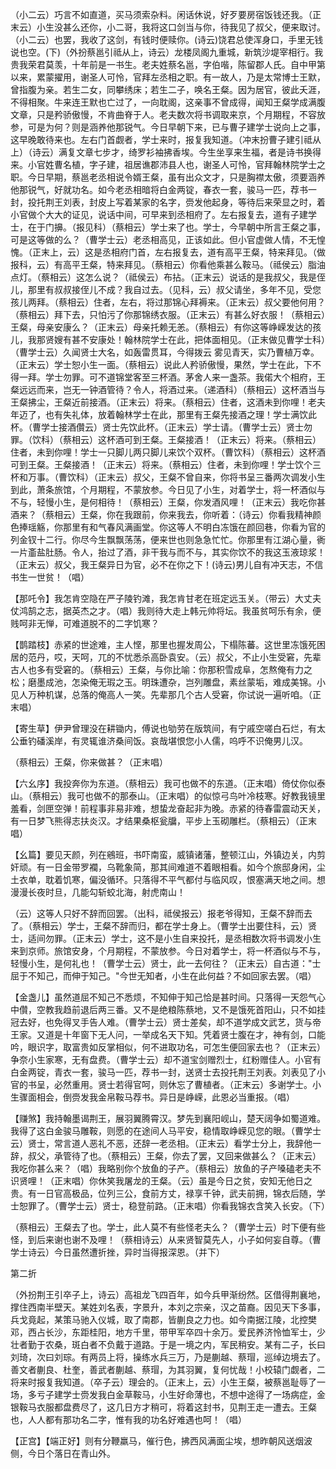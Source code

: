 <!-- { "loadSidebar": true } -->
（小二云）巧言不如直道，买马须索杂料。闲话休说，好歹要房宿饭钱还我。（正末云）小生没甚么还你，小二哥，我将这口剑当与你，待我见了叔父，便来取讨。（小二云）也罢，我收了这剑，有钱时便赎你。(诗云)饶君总使浑身口，手里无钱说也空。(下)（外扮蔡邕引祗从上，诗云）龙楼凤阁九重城，新筑沙堤宰相行。我贵我荣君莫羡，十年前是一书生。老夫姓蔡名邕，字伯喈，陈留郡人氏。自中甲第以来，累蒙擢用，谢圣人可怜，官拜左丞相之职。有一故人，乃是太常博士王默，曾指腹为亲。若生二女，同攀绣床；若生二子，唤名王粲。因为居官，彼此夭涯，不得相聚。牛来连王默也亡过了，一向耽阁，这亲事不曾成得，闻知王粲学成满腹文章，只是矜骄傲慢，不肯曲脊于人。老夫数次将书调取来京，个月期程，不容放参，可是为何？则是涵养他那锐气。今日早朝下来，已与曹子建学士说向上之事，这早晚敢待来也。左右门首觑者，学士来时，报复我知道。（冲末扮曹子建引祗从上）（诗云）满复文章七步才，绮罗衫袖拂香埃。今生坐享来生福，者是诗书换得来。小官姓曹名植，字子建，祖居谯郡沛县人也，谢圣人可怜，官拜翰林院学士之职。今日早期，蔡邕老丞相说令婿王粲，虽有出众文才，只是胸襟太傲，须要涵养他那锐气，好就功名。如今老丞相暗将白金两锭，春衣一套，骏马一匹，荐书一封，投托荆王刘表，封皮上写着某家的名字，赍发他起身，等待后来荣显之时，着小官做个大大的证见，说话中间，可早来到丞相府了。左右报复去，道有子建学士，在于门擤。（报见科）（蔡相云）学士来了也。学士，今早朝中所言王粲之事，可是这等做的么？（曹学士云）老丞相高见，正该如此。但小官虚做人情，不无惶愧。（正末上，云）这是丞相府门首，左右报复去，道有高平王粲，特来拜见。（做报科，云）有高平王粲，特来拜见。（蔡相云）你看他乘甚么鞍马。（祗侯云）脂油点灯。（蔡相云）这怎么说？（祗侯云）布拈。（正末云）说话的是我叔父，我是侄儿，那里有叔叔接侄儿不成？我自过去。（见科，云）叔父请坐，多年不见，受您孩儿两拜。（蔡相云）住者，左右，将过那锦心拜褥来。（正末云）叔父要他何用？（蔡相云）拜下去，只怕污了你那锦绣衣服。（正末云）有甚么好衣服！（蔡相云）王粲，母亲安康么？（正末云）母亲托赖无恙。（蔡相云）有你这等峥嵘发达的孩儿，我那贤嫂有甚不安康处！翰林院学士在此，把体面相见。（正末做见曹学士科）（曹学士云）久闻贤士大名，如轰雷贯耳，今得拨云
雾见青天，实乃曹植万幸。（正末云）学士恕小生一面。（蔡相云）说此人矜骄傲慢，果然，学士在此，下不得一拜。学士勿罪。可不道锦堂客至三杯酒。茅舍人来一盏茶。我偌大个相府，王粲远远而来，岂无一钟酒管待？令人，将酒过来。（递酒科）（蔡相云）这杯酒当与王粲拂尘，王粲近前接酒。（正末云）将来。（蔡相云）住者，这酒未到你哩！老夫年迈了，也有失礼体，放着翰林学士在此，那里有王粲先接酒之理！学士满饮此杯。（曹学士接酒儹云）贤士先饮此杯。（正末云）学士请。（曹学士云）贤士勿罪。（饮科）（蔡相云）这杯酒可到王粲。王粲接酒！（正末云）将来。（蔡相云）住者，未到你哩！学士一只脚儿两只脚儿来饮个双杯。（曹饮科）（蔡相云）这杯酒可到王粲。王粲接酒！（正末云）将来。（蔡相云）住者，未到你哩！学士饮个三杯和万事。（曹饮科）（正末云）叔父，王粲不曾自来，你将书呈三番两次调发小生到此，萧条旅馆，个月期程，不蒙放参。今日见了小生，对着学士，将一杯酒似与不与，轻慢小生，是何相待！（蔡相云）王粲，你发酒风哩！（正末云）我吃你甚酒来？（蔡相云）王粲，你在我跟前，你来我去，你听着：（诗云）你看我精神颜色捧瑶觞，你那里有和气春风满画堂。你这等人不明白冻饿在颜回巷，你看为官的列金钗十二行。你尽今生飘飘荡荡，便来世也则急急忙忙。你那里有江湖心量，衠一片齑盐肚肠。令人，抬过了酒，非干我与而不与，其实你饮不的我这玉液琼浆！（正末云）叔父，我王粲异日为官，必不在你之下！(诗云)男儿自有冲天志，不信书生一世贫！（唱）

【那吒令】我怎肯空隐在严子陵钓滩，我怎肯甘老在班定远玉关。（带云）大丈夫仗鸿鹄之志，据英杰之才。（唱）我则待大走上韩元帅将坛。我虽贫呵乐有余，便贱呵非无惮，可难道脱不的二字饥寒？

【鹊踏枝】赤紧的世途难，主人悭，那里也握发周公，下榻陈蕃。这世里冻饿死困居的范丹，哎，天呵，兀的不忧悉杀高卧袁安。（云）叔父，不止小生受窘，先辈古人也多有受窘的。（蔡相云）王粲，与你比喻：你那积雪成阜，怎熬俺有力之松；磨墨成池，怎染俺无瑕之玉。明珠遭杂，岂列雕盘，素丝蒙垢，难成美锦。小见人万种机谋，总落的俺高人一笑。先辈那几个古人受窘，你试说一遍听咱。（正末唱）

【寄生草】伊尹曾理没在耕锄内，傅说也劬劳在版筑间，有宁戚空嗟白石烂，有太公垂钓磻溪岸，有灵辄谁济桑间饭。哀哉堪恨您小人儒，呜呼不识俺男儿汉。

（蔡相云）王粲，你来做甚？（正末唱）

【六幺序】我投奔你为东道。（蔡相云）我可也做不的东道。（正末唱）倚仗你似泰山。（蔡相云）我可也做不的那泰山。（正末唱）的似惊弓鸟叶冷枝寒。好教我镜里羞看，剑匣空弹！前程事非易非难，想蛰龙奋起非为晚。赤紧的待春雷震动天关，有一日梦飞熊得志扶炎汉。才结果桑枢瓮牖，平步上玉砌雕栏。（蔡相云）（正末唱）

【幺篇】要见天颜，列在鵷班，书吓南蛮，威镇诸藩，整顿江山，外镇边关，内剪奸顽。有一日金带罗襴，乌靴象简，那其间难道不着眼相看。如今个旅邸身闲，尘土衣单，耽着饥寒，偏没循环。只落得不平气都付与临风叹，恨塞满天地之间。想漫漫长夜时旦，几能勾斩蛟北海，射虎南山！

（云）这等人只好不辞而回罢。（出科，祗侯报云）报老爷得知，王粲不辞而去了。（蔡相云）学士，王粲不辞而归，都在学士身上。（曹学士出要住科，云）贤士，适间勿罪。（正末云）学士，这不是小生自来投托，是丞相数次将书调发小生来到京师。旅馆安身，个月期程，不蒙放参。今日对着学士，将一杯酒似与不与，轻慢小生，是何礼也！（曹学士云）贤士，此一去何往？（正末云）自古道："士屈于不知己，而伸于知己。"今世无知者，小生在此何益？不如回家去罢。（唱）

【金盏儿】虽然道屈不知己不悉烦，不知伸于知己恰是甚时间。只落得一天怨气心中儹，空教我趋前退后两三番。又不是绝粮陈蔡地，又不是饿死首阳山，只不如挂冠去好，也免得叉手告人难。（曹学士云）贤士差矣，却不道学成文武艺，货与帝王家。又道是十年窗下无人问，一举成名天下知。凭着贤士腹在才，神有剑，口能吟，眼识字，取富贵如反掌相似，何不进取功名，可怎生便回家去也？（正末云）争奈小生家寒，无有盘费。（曹学士云）却不道宝剑赠烈士，红粉赠佳人。小官有白金两锭，青衣一套，骏马一匹，荐书一封，送贤士去投托荆王刘表。刘表见了小官的书呈，必然重用。贤士若得官呵，则休忘了曹植者。（正末云）多谢学士。小生骤面相会，倒赍发我金帛鞍马荐书。异日是峥嵘，此恩必当重报。（唱）

【赚煞】我持翰墨谒荆王，展羽翼腾霄汉。梦先到襄阳岘山，楚天阔争如蜀道难。我得了这白金骏马雕鞍，则愿的在途间人马平安，稳情取峥嵘见您的眼。（曹学士云）贤士，常言道人恶礼不恶，还辞一老丞相。（正末云）看学士分上，我辞他一辞，叔父，承管待了也。（蔡相云）王粲，你去了罢，又回来做甚么？（正末云）我吃你甚么来？（唱）我略别你个放鱼的子产。（蔡相云）放鱼的子产嗓磕老夫不识贤哩！（正末唱）你休笑我屠龙的王粲。（云）虽是今日之贫，安知无他日之贵。有一日官高极品，位列三公，食前方丈，禄享千钟，武夫前拥，锦衣后随，学士恕罪了。（曹学士云）贤士，稳登前路。（正末唱）你看我锦衣含笑入长安。（下）

（蔡相云）王粲去了也。学士，此人莫不有些怪老夫么？（曹学士云）时下便有些怪，到后来谢也谢不及哩！（蔡相诗云）从来贤智莫先人，小子如何妄自尊。（曹学士诗云）今日虽然遭折挫，异时当得报深恩。（并下）


第二折

（外扮荆王引卒子上，诗云）高祖龙飞四百年，如今兵甲渐纷然。区借得荆襄地，撑住西南半壁天。某姓刘名表，字景升，本刘之宗亲，汉之苗裔。因见天下多事，兵戈竟起，某策马驰入仪城，取了南郡，皆蒯良之力也。如今南据江陵，北控樊邓，西占长沙，东距桂阳，地方千里，带甲军卒四十余万。爱民养济怜恤军士，少壮者勤于农桑，斑白者不负戴于道路。于是一境之内，军民稍安。某有二子，长曰刘琦，次曰刘琮。有两员上将，操练水兵三万，乃是蒯越、蔡瑁，巡绰边境去了。善文者蒯良、杜奎，善武者蒯越、蔡瑁，为其羽翼，复何忧哉！小校辕门觑者，二将来时报复我知道。（卒子云）理会的。（正末上，云）小生王粲，被蔡邕耻辱了一场，多亏子建学士赍发我白金草鞍马，小生好命薄也，不想中途得了一场病症，金银鞍马衣服都盘费尽了，这几日方才稍可，将着这封书，见荆王走一遭去。王粲也，人人都有那功名二字，惟有我的功名好难遇也呵！（唱）

【正宫】【端正好】则有分鞭羸马，催行色，拂西风满面尘埃，想昨朝风送烟波侧，今日个落日在青山外。


